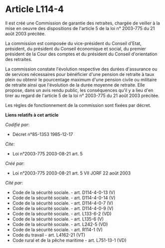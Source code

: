 # Article L114-4

Il est créé une Commission de garantie des retraites, chargée de veiller à la mise en oeuvre des dispositions de l'article 5
de la loi n° 2003-775 du 21 août 2003  précitée.

La commission est composée du vice-président du Conseil d'Etat, président, du président du Conseil économique et social, du
premier président de la Cour des comptes et du président du Conseil d'orientation des retraites.

La commission constate l'évolution respective des durées d'assurance ou de services nécessaires pour bénéficier d'une pension
de retraite à taux plein ou obtenir le pourcentage maximum d'une pension civile ou militaire de retraite ainsi que
l'évolution de la durée moyenne de retraite. Elle propose, dans un avis rendu public, les conséquences qu'il y a lieu d'en
tirer au regard de l'article 5 de la loi n° 2003-775  du 21 août 2003  précitée.

Les règles de fonctionnement de la commission sont fixées par décret.

**Liens relatifs à cet article**

_Codifié par_:

  - Décret n°85-1353 1985-12-17

_Cite_:

  - Loi n°2003-775 2003-08-21 art. 5

_Créé par_:

  - Loi n°2003-775 2003-08-21 art. 5 VII JORF 22 août 2003

_Cité par_:

  - Code de la sécurité sociale. - art. D114-4-0-13 (V)
  - Code de la sécurité sociale. - art. D114-4-0-14 (V)
  - Code de la sécurité sociale. - art. D114-4-0-7 (V)
  - Code de la sécurité sociale. - art. D114-4-0-9 (V)
  - Code de la sécurité sociale. - art. L133-6-2 (VD)
  - Code de la sécurité sociale. - art. L135-6 (V)
  - Code de la sécurité sociale. - art. L242-5 (VD)
  - Code de la sécurité sociale. - art. R114-1 (V)
  - Code du travail - art. L4162-21 (VT)
  - Code rural et de la pêche maritime - art. L751-13-1 (VD)
